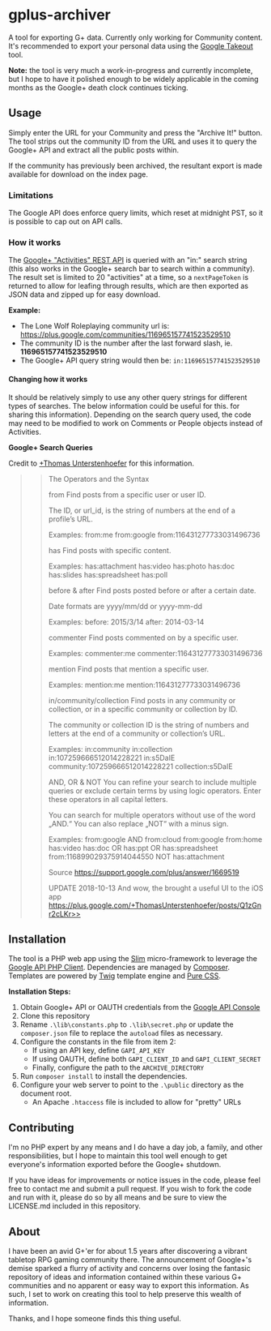 # gplus-archiver

A tool for exporting G+ data. Currently only working for Community content. 
It's recommended to export your personal data using the 
[Google Takeout](https://takeout.google.com/settings/takeout)
tool.

**Note:** the tool is very much a work-in-progress and currently incomplete, but 
I hope to have it polished enough to be widely applicable in the coming months 
as the Google+ death clock continues ticking.

## Usage

Simply enter the URL for your Community and press the "Archive It!" button. 
The tool strips out the community ID from the URL and uses it to query the 
Google+ API and extract all the public posts within.

If the community has previously been archived, the resultant export is made 
available for download on the index page. 

### Limitations

The Google API does enforce query limits, which reset at midnight PST, so it is 
possible to cap out on API calls.

### How it works

The [Google+ "Activities" REST API](https://developers.google.com/+/web/api/rest/latest/activities/search) 
is queried  with an "in:" search string (this also works in the Google+ search bar 
to search within a community). The result set is limited to 20 "activities" at a time, 
so a `nextPageToken` is returned to allow for leafing through results, which are then 
exported as JSON data and zipped up for easy download.

**Example:**

- The Lone Wolf Roleplaying community url is: https://plus.google.com/communities/116965157741523529510
- The community ID is the number after the last forward slash, ie. **116965157741523529510**
- The Google+ API query string would then be: `in:116965157741523529510`

#### Changing how it works

It should be relatively simply to use any other query strings for different types of searches.
The below information could be useful for this.
for sharing this information). Depending on the search query used, the code may need to be modified to work on Comments or People 
objects instead of Activities.

**Google+ Search Queries**

Credit to [+Thomas Unterstenhoefer](https://plus.google.com/+ThomasUnterstenhoefer/posts/Trva48zGGrh) for this information. 

>> The Operators and the Syntax
>> 
>> from
>> Find posts from a specific user or user ID.
>> 
>> The ID, or url_id, is the string of numbers at the end of a profile’s URL.
>> 
>> Examples:
>> from:me
>> from:google
>> from:116431277733031496736
>> 
>> has
>> Find posts with specific content.
>> 
>> Examples:
>> has:attachment
>> has:video
>> has:photo
>> has:doc
>> has:slides
>> has:spreadsheet
>> has:poll
>> 
>> before & after
>> Find posts posted before or after a certain date.
>> 
>> Date formats are yyyy/mm/dd or yyyy-mm-dd
>> 
>> Examples:
>> before: 2015/3/14
>> after: 2014-03-14
>> 
>> commenter
>> Find posts commented on by a specific user.
>> 
>> Examples:
>> commenter:me
>> commenter:116431277733031496736
>> 
>> mention
>> Find posts that mention a specific user.
>> 
>> Examples:
>> mention:me
>> mention:116431277733031496736
>> 
>> in/community/collection
>> Find posts in any community or collection, or in a specific community or collection by ID.
>> 
>> The community or collection ID is the string of numbers and letters at the end of a community or collection’s URL.
>> 
>> Examples:
>> in:community
>> in:collection
>> in:107259666512014228221
>> in:s5DaIE
>> community:107259666512014228221
>> collection:s5DaIE
>> 
>> AND, OR & NOT
>> You can refine your search to include multiple queries or exclude certain terms by using logic operators. Enter these operators in all capital letters.
>> 
>> You can search for multiple operators without use of the word „AND.“ You can also replace „NOT“ with a minus sign.
>> 
>> Examples:
>> from:google AND from:cloud
>> from:google from:home has:video
>> has:doc OR has:ppt OR has:spreadsheet
>> from:116899029375914044550 NOT has:attachment
>> 
>> Source
>> https://support.google.com/plus/answer/1669519
>> 
>> UPDATE 2018-10-13
>> And wow, the brought a useful UI to the iOS app
>> https://plus.google.com/+ThomasUnterstenhoefer/posts/Q1zGnr2cLKr>> 



## Installation

The tool is a PHP web app using the [Slim](https://www.slimframework.com/) micro-framework to 
leverage the [Google API PHP Client](https://github.com/googleapis/google-api-php-client).
Dependencies are managed by [Composer](https://getcomposer.org/). Templates are powered by 
[Twig](https://twig.symfony.com/) template engine and [Pure CSS](https://purecss.io/).

**Installation Steps:**
1. Obtain Google+ API or OAUTH credentials from the [Google API Console](https://console.cloud.google.com/apis/)
2. Clone this repository
2. Rename `.\lib\constants.php` to `.\lib\secret.php` or update the `composer.json` file 
   to replace the `autoload` files as necessary.
3. Configure the constants in the file from item 2:
    - If using an API key, define `GAPI_API_KEY`
    - If using OAUTH, define both `GAPI_CLIENT_ID` and `GAPI_CLIENT_SECRET`
    - Finally, configure the path to the `ARCHIVE_DIRECTORY`
4. Run `composer install` to install the dependencies.
5. Configure your web server to point to the `.\public` directory as the 
    document root.
    - An Apache `.htaccess` file is included to allow for "pretty" URLs

## Contributing

I'm no PHP expert by any means and I do have a day job, a family, and other responsibilities, 
but I hope to maintain this tool well enough to get everyone's information exported before 
the Google+ shutdown.

If you have ideas for improvements or notice issues in the code, please feel free to contact 
me and submit a pull request. If you wish to fork the code and run with it, please do so by 
all means and be sure to view the LICENSE.md included in this repository.

## About

I have been an avid G+'er for about 1.5 years after discovering a vibrant tabletop RPG 
gaming community there. The announcement of Google+'s demise sparked a flurry of activity 
and concerns over losing the fantasic repository of ideas and information  contained within 
these various G+ communities and no apparent or easy way to export this information. As 
such, I set to work on creating this tool to help preserve this wealth of information. 

Thanks, and I hope someone finds this thing useful.